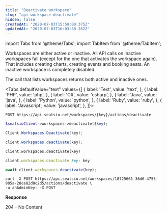 ```yaml
---
title: "Deactivate workspace"
slug: "api-workspace-deactivate"
hidden: false
createdAt: "2020-07-03T15:59:00.375Z"
updatedAt: "2020-07-03T16:03:30.262Z"
---
```


import Tabs from '@theme/Tabs';
import TabItem from '@theme/TabItem';

Workspaces are either active or inactive. All API calls on inactive workspaces fail (except for the one that activates the workspace again). That includes creating charts, creating events and booking seats. An inactive workspace is completely disabled.

The call that lists workspaces returns both active and inactive ones. 


<Tabs 
  defaultValue="text"
  values={[
{ label: 'Text', value: 'text', },
{ label: 'PHP', value: 'php', },
{ label: 'C#', value: 'csharp', },
{ label: 'Java', value: 'java', },
{ label: 'Python', value: 'python', },
{ label: 'Ruby', value: 'ruby', },
{ label: 'Javascript', value: 'javascript', },
]}>
<TabItem value='text'>

```text
POST https://api.seatsio.net/workspaces/{key}/actions/deactivate
```

</TabItem>
<TabItem value='php'>

```php
$seatsioClient->workspaces->deactivate($key);
```

</TabItem>
<TabItem value='csharp'>

```csharp
Client.Workspaces.Deactivate(key);

```

</TabItem>
<TabItem value='java'>

```java
client.workspaces.deactivate(key);
```

</TabItem>
<TabItem value='python'>

```python
client.workspaces.deactivate(key)
```

</TabItem>
<TabItem value='ruby'>

```ruby
client.workspaces.deactivate key: key
```

</TabItem>
<TabItem value='javascript'>

```javascript
await client.workspaces.deactivate(key);

```

</TabItem>
</Tabs>



```curl
curl -X POST https://api.seatsio.net/workspaces/18725661-36d6-4755-905a-28ce82d0c2d5/actions/deactivate \
-u anAdminKey: -X POST
```
**Response**

204 - No Content
